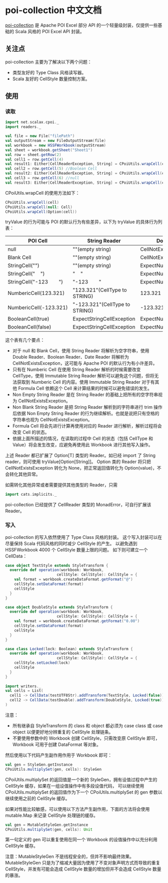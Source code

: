 # poi-collection 中文文档

[poi-collection](https://github.com/scalax/poi-collection) 是 Apache POI
Excel 部分 API 的一个轻量级封装，仅提供一些基础的 Scala 风格的 POI Excel API 封装。

## 关注点

poi-collection 主要为了解决以下两个问题：
* 类型友好的 Type Class 风格读写器。
* Scala 友好的 CellStyle 数量控制方案。

## 使用

### 读取

```scala
import net.scalax.cpoi._
import readers._

val file = new File("filePath")
val outputStream = new FileOutputStream(file)
val workbook = new HSSFWorkbook(outputStream)
val sheet = workbook.getSheet("Sheet1")
val row = sheet.getRow(2)
val cell1 = row.getCell(4)
val result1: Either[CellReaderException, String] = CPoiUtils.wrapCell(cell1).tryValue[String] //Right("Test")
val cell2 = row.getCell(5) //Boolean Cell
val result2: Either[CellReaderException, String] = CPoiUtils.wrapCell(cell2).tryValue[String] //Left(ExpectStringCellException)
val cell3 = row.getCell(6) //null
val result3: Either[CellReaderException, String] = CPoiUtils.wrapCell(cell3).tryValue[Option[Double]] //Right(None)
```

CPoiUtils.wrapCell 的使用方法如下：
```scala
CPoiUtils.wrapCell(cell)
CPoiUtils.wrapCell(null: Cell)
CPoiUtils.wrapCell(Option(cell))
```

tryValue 的行为可能与 POI 的默认行为有些差异，以下为 tryValue 的具体行为列表：

| POI Cell | String Reader | Double Reader | Boolean Reader | Date Reader | Immutable String Reader | Non Empty String Reader | Non Blank String Reader |
|-------|-------|-------|-------|-------|-------|-------|-------|
| null | ""(empty string) | CellNotExistsException | CellNotExistsException | CellNotExistsException | ""(empty string) | CellNotExistsException | CellNotExistsException |
| Blank Cell | ""(empty string) | CellNotExistsException | CellNotExistsException | CellNotExistsException | ""(empty string) | CellNotExistsException | CellNotExistsException |
| StringCell("") | ""(empty string) | ExpectNumericCellException | ExpectBooleanCellException | ExpectDateException | ""(empty string) | CellNotExistsException | CellNotExistsException |
| StringCell("&nbsp;&nbsp;&nbsp;&nbsp;") | "&nbsp;&nbsp;&nbsp;&nbsp;" | ExpectNumericCellException | ExpectBooleanCellException | ExpectDateException | "&nbsp;&nbsp;&nbsp;&nbsp;" | "&nbsp;&nbsp;&nbsp;&nbsp;" | CellNotExistsException |
| StringCell("-123&nbsp;&nbsp;&nbsp;&nbsp;&nbsp;&nbsp;&nbsp;&nbsp;") | "-123&nbsp;&nbsp;&nbsp;&nbsp;&nbsp;&nbsp;&nbsp;&nbsp;" | ExpectNumericCellException | ExpectBooleanCellException | ExpectDateException | "-123&nbsp;&nbsp;&nbsp;&nbsp;&nbsp;&nbsp;&nbsp;&nbsp;" | "-123&nbsp;&nbsp;&nbsp;&nbsp;&nbsp;&nbsp;&nbsp;&nbsp;" | "-123" |
| NumbericCell(123.321) | "123.321"(CellType to STRING) | 123.321 | ExpectBooleanCellException | Date(-2198535808600L) | ExpectStringCellException | "123.321"(CellType to STRING) | "123.321"(CellType to STRING) |
| NumbericCell(-123.321) | "-123.321"(CellType to STRING) | -123.321 | ExpectBooleanCellException | ExpectDateException | ExpectStringCellException | "-123.321"(CellType to STRING) | "-123.321"(CellType to STRING) |
| BooleanCell(true) | ExpectStringCellException | ExpectNumericCellException | true | ExpectDateException | ExpectStringCellException | ExpectStringCellException | ExpectStringCellException |
| BooleanCell(false) | ExpectStringCellException | ExpectNumericCellException | false | ExpectDateException | ExpectStringCellException | ExpectStringCellException | ExpectStringCellException |

这个表有几个要点：
* 对于 null 和 Blank Cell，使用 String Reader 将解析为空字符串，使用 Double Reader、Boolean Reader、Date Reader
将解析为 CellNotExistsException，这可能与 Apache POI 的默认行为有小许差异。
* 只有在 Numberic Cell 在使用 String Reader 解析的时候需要改变 CellType，使用 Immutable String Reader 解析可以避免这个问题，但将无法获取到
Numberic Cell 的内容。使用 Immutable String Reader 对于有其他 Formula Cell 依赖这个 Cell 来计算结果的时候可以避免错误的发生。
* Non Empty String Reader 是在 String Reader 的基础上把所有的空字符串视为 CellNotExistsException。
* Non Blank String Reader 是把 String Reader 解析到的字符串进行 trim 操作后依据 Non Empty String Reader 的行为继续解析。也就是说把只有空格的字符串也视为 CellNotExistsException。
* Formula Cell 将会先进行计算再使用对应的 Reader 进行解析，解析过程将会改变 Cell 的状态。
* 依据上面所描述的情况，在读取的过程中 Cell 的状态（包括 CellType 和 Value）将会发生改变，应避免再使用此 Workbook 进行其他写入操作。

上述 Reader 都已扩展了 Option[T] 类型的 Reader。如已经 import 了 String reader，则可使用 tryValue[Option[String]]。
Option 类的 Reader 将只把 CellNotExistsException 转化为 None，把正常返回值转化为 Option(value)，不会转化其他异常。

如需转化其他异常或者需要提供其他类型的 Reader，只需
```scala
import cats.implicits._
```
poi-collection 已经提供了 CellReader 类型的 MonadError，可自行扩展该 Reader。

### 写入

poi-collection 的写入依然使用了 Type Class 风格的封装。
这个写入封装可以在尽量保持 Scala 代码风格的同时减少 CellStyle 的产生。
以避免遇到 HSSFWorkbook 4000 个 CellStyle 数量上限的问题。
如下则可建立一个 CellData：
```scala
case object TextStyle extends StyleTransform {
  override def operation(workbook: Workbook,
                       cellStyle: CellStyle): CellStyle = {
    val format = workbook.createDataFormat.getFormat("@")
    cellStyle.setDataFormat(format)
    cellStyle
  }
}

case object DoubleStyle extends StyleTransform {
  override def operation(workbook: Workbook,
                       cellStyle: CellStyle): CellStyle = {
    val format = workbook.createDataFormat.getFormat("0.00")
    cellStyle.setDataFormat(format)
    cellStyle
  }
}

case class Locked(lock: Boolean) extends StyleTransform {
  override def operation(workbook: Workbook,
                       cellStyle: CellStyle): CellStyle = {
    cellStyle.setLocked(lock)
    cellStyle
  }
}
  
import writers._
val cells = List(
  cell1 -> CellData(testUTF8Str).addTransform(TextStyle, Locked(false)),
  cell2 -> CellData(testDouble).addTransform(DoubleStyle, Locked(true))
)
```
注意：
* 所有继承自 StyleTransform 的 class 和 object 都必须为 case class 或 case object 以便更好地分辨重复的 CellStyle
处理链条。
* 不要使用参数中的 Workbook 创建 CellStyle，只需改变原 CellStyle 即可，Workbook 可用于创建 DataFormat 等对象。

然后使用以下代码产生副作用作用于 Workbook 即可：
```scala
val gen = StyleGen.getInstance
CPoiUtils.multiplySet(gen, cells): StyleGen
```
CPoiUtils.multiplySet 的返回值是一个新的 StyleGen，拥有设值过程中产生的 CellStyle 缓存，如果在一组设值操作中有多段设值代码，
可以继续使用 CPoiUtils.multiplySet 的返回值作为下一个 CPoiUtils.multiplySet 的 gen 参数以继续使用之前的 CellStyle 缓存。

如果对性能比较敏感，可以使用以下方法产生副作用，下面的方法将会使用 mutable.Map 来记录 CellStyle 处理链的缓存。
```scala
val gen = MutableStyleGen.getInstance
CPoiUtils.multiplySet(gen, cells): Unit
```
第一句定义的 gen 可以重复使用在同一个 Workbook 的设值操作中以充分利用 CellStyle 缓存。

注意：MutableStyleGen 不是线程安全的，但并不影响最终效果。MutableStyleGen
只是为了缩减大量因为使用了不变对象声明方式而导致的重复 CellStyle，并发有可能会造成
CellStyle 数量的增加但并不会造成 CellStyle 数量的暴涨。
